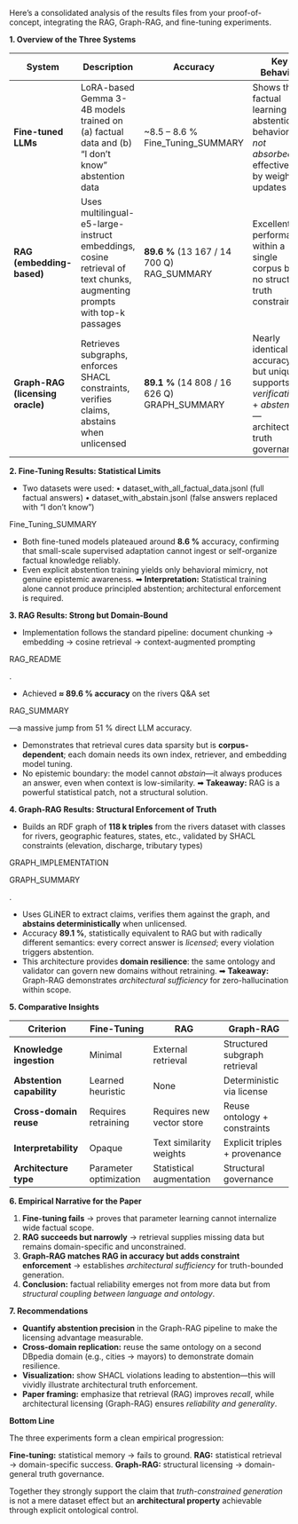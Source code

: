 Here’s a consolidated analysis of the results files from your proof-of-concept, integrating the RAG, Graph-RAG, and fine-tuning experiments.

**1. Overview of the Three Systems**

| **System** | **Description** | **Accuracy** | **Key Behavior** |
| --- | --- | --- | --- |
| **Fine-tuned LLMs** | LoRA-based Gemma 3-4B models trained on (a) factual data and (b) “I don’t know” abstention data | ~8.5 – 8.6 %  Fine\_Tuning\_SUMMARY | Shows that factual learning and abstention behavior are *not absorbed* effectively by weight updates |
| **RAG (embedding-based)** | Uses multilingual-e5-large-instruct embeddings, cosine retrieval of text chunks, augmenting prompts with top-k passages | **89.6 %** (13 167 / 14 700 Q)  RAG\_SUMMARY | Excellent performance within a single corpus but no structural truth constraints |
| **Graph-RAG (licensing oracle)** | Retrieves subgraphs, enforces SHACL constraints, verifies claims, abstains when unlicensed | **89.1 %** (14 808 / 16 626 Q)  GRAPH\_SUMMARY | Nearly identical accuracy, but uniquely supports *verification* + *abstention* — architectural truth governance |

**2. Fine-Tuning Results: Statistical Limits**

* Two datasets were used:
  • dataset\_with\_all\_factual\_data.jsonl (full factual answers)
  • dataset\_with\_abstain.jsonl (false answers replaced with “I don’t know”)

Fine\_Tuning\_SUMMARY

* Both fine-tuned models plateaued around **8.6 %** accuracy, confirming that small-scale supervised adaptation cannot ingest or self-organize factual knowledge reliably.
* Even explicit abstention training yields only behavioral mimicry, not genuine epistemic awareness.
  ➡ **Interpretation:** Statistical training alone cannot produce principled abstention; architectural enforcement is required.

**3. RAG Results: Strong but Domain-Bound**

* Implementation follows the standard pipeline: document chunking → embedding → cosine retrieval → context-augmented prompting

RAG\_README

.

* Achieved **≈ 89.6 % accuracy** on the rivers Q&A set

RAG\_SUMMARY

—a massive jump from 51 % direct LLM accuracy.

* Demonstrates that retrieval cures data sparsity but is **corpus-dependent**; each domain needs its own index, retriever, and embedding model tuning.
* No epistemic boundary: the model cannot *abstain*—it always produces an answer, even when context is low-similarity.
  ➡ **Takeaway:** RAG is a powerful statistical patch, not a structural solution.

**4. Graph-RAG Results: Structural Enforcement of Truth**

* Builds an RDF graph of **118 k triples** from the rivers dataset with classes for rivers, geographic features, states, etc., validated by SHACL constraints (elevation, discharge, tributary types)

GRAPH\_IMPLEMENTATION

GRAPH\_SUMMARY

.

* Uses GLiNER to extract claims, verifies them against the graph, and **abstains deterministically** when unlicensed.
* Accuracy **89.1 %**, statistically equivalent to RAG but with radically different semantics: every correct answer is *licensed*; every violation triggers abstention.
* This architecture provides **domain resilience**: the same ontology and validator can govern new domains without retraining.
  ➡ **Takeaway:** Graph-RAG demonstrates *architectural sufficiency* for zero-hallucination within scope.

**5. Comparative Insights**

| **Criterion** | **Fine-Tuning** | **RAG** | **Graph-RAG** |
| --- | --- | --- | --- |
| **Knowledge ingestion** | Minimal | External retrieval | Structured subgraph retrieval |
| **Abstention capability** | Learned heuristic | None | Deterministic via license |
| **Cross-domain reuse** | Requires retraining | Requires new vector store | Reuse ontology + constraints |
| **Interpretability** | Opaque | Text similarity weights | Explicit triples + provenance |
| **Architecture type** | Parameter optimization | Statistical augmentation | Structural governance |

**6. Empirical Narrative for the Paper**

1. **Fine-tuning fails** → proves that parameter learning cannot internalize wide factual scope.
2. **RAG succeeds but narrowly** → retrieval supplies missing data but remains domain-specific and unconstrained.
3. **Graph-RAG matches RAG in accuracy but adds constraint enforcement** → establishes *architectural sufficiency* for truth-bounded generation.
4. **Conclusion:** factual reliability emerges not from more data but from *structural coupling between language and ontology*.

**7. Recommendations**

* **Quantify abstention precision** in the Graph-RAG pipeline to make the licensing advantage measurable.
* **Cross-domain replication:** reuse the same ontology on a second DBpedia domain (e.g., cities → mayors) to demonstrate domain resilience.
* **Visualization:** show SHACL violations leading to abstention—this will vividly illustrate architectural truth enforcement.
* **Paper framing:** emphasize that retrieval (RAG) improves *recall*, while architectural licensing (Graph-RAG) ensures *reliability and generality*.

**Bottom Line**

The three experiments form a clean empirical progression:

**Fine-tuning:** statistical memory → fails to ground.
**RAG:** statistical retrieval → domain-specific success.
**Graph-RAG:** structural licensing → domain-general truth governance.

Together they strongly support the claim that *truth-constrained generation* is not a mere dataset effect but an **architectural property** achievable through explicit ontological control.